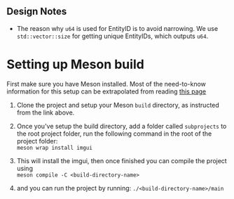 ## Design Notes

- The reason why `u64` is used for EntityID is to avoid narrowing. We use
  `std::vector::size` for getting unique EntityIDs, which outputs `u64`.
  
# Setting up Meson build
First make sure you have Meson installed. Most of the need-to-know information for this setup can be extrapolated from reading [this page](https://mesonbuild.com/Quick-guide.html) 

1. Clone the project and setup your Meson `build` directory, as instructed from the link above.
2. Once you've setup the build directory, add a folder called `subprojects` to the root project folder, run the following command in the root of the project folder: \
  `meson wrap install imgui` 

3. This will install the imgui, then once finished you can compile the project using \
  `meson compile -C <build-directory-name>` 

4. and you can run the project by running: 
  `./<build-directory-name>/main` 
